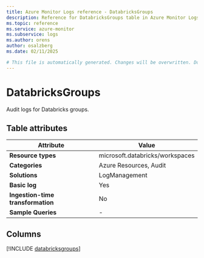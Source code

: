 ```yaml
---
title: Azure Monitor Logs reference - DatabricksGroups
description: Reference for DatabricksGroups table in Azure Monitor Logs.
ms.topic: reference
ms.service: azure-monitor
ms.subservice: logs
ms.author: orens
author: osalzberg
ms.date: 02/11/2025

# This file is automatically generated. Changes will be overwritten. Do not change this file directly.
---
```


# DatabricksGroups

Audit logs for Databricks groups.


## Table attributes

|Attribute|Value|
|---|---|
|**Resource types**|microsoft.databricks/workspaces|
|**Categories**|Azure Resources, Audit|
|**Solutions**| LogManagement|
|**Basic log**|Yes|
|**Ingestion-time transformation**|No|
|**Sample Queries**|-|



## Columns
  
[!INCLUDE [databricksgroups](~/reusable-content/ce-skilling/azure/includes/azure-monitor/reference/tables/databricksgroups-include.md)]
